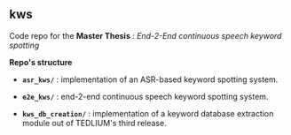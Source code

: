 ## kws
Code repo for the **Master Thesis** : *End-2-End continuous speech keyword spotting* 

**Repo's structure**

- __`asr_kws/`__ : implementation of an ASR-based keyword spotting system.
 
- __`e2e_kws/`__ : end-2-end continuous speech keyword spotting system.
 
- __`kws_db_creation/`__ : implementation of a keyword database extraction module out of TEDLIUM's third release.
 
